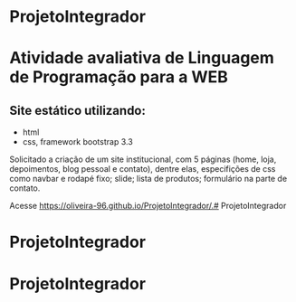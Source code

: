 # ProjetoIntegrador
# Atividade avaliativa de Linguagem de Programação para a WEB

## Site estático utilizando:
* html
* css, framework bootstrap 3.3

Solicitado a criação de um site institucional, com 5 páginas (home, loja, depoimentos, blog pessoal e contato), dentre elas, especifições de css como navbar e rodapé fixo; slide; lista de produtos; formulário na parte de contato.

Acesse https://oliveira-96.github.io/ProjetoIntegrador/.# ProjetoIntegrador
# ProjetoIntegrador
# ProjetoIntegrador
